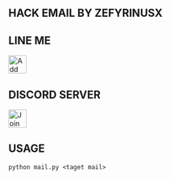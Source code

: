 ## HACK EMAIL BY ZEFYRINUSX

## LINE ME
<a href="http://line.me/ti/p/~esci_"><img height="36" border="0" alt="Add Friend" src="https://scdn.line-apps.com/n/line_add_friends/btn/en.png"></a>

## DISCORD SERVER
<a href="https://discord.gg/BGTQwtf"><img height="36" border="0" alt="Join us" src="https://pbs.twimg.com/media/DRUeedtWsAIiGpz.png"></a>

## USAGE
`python mail.py <taget mail>`

